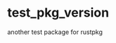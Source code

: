 test_pkg_version
================

another test package for rustpkg
~~~~~~~~~~~~~~~~~~~~~~~~~~~~~~~~
